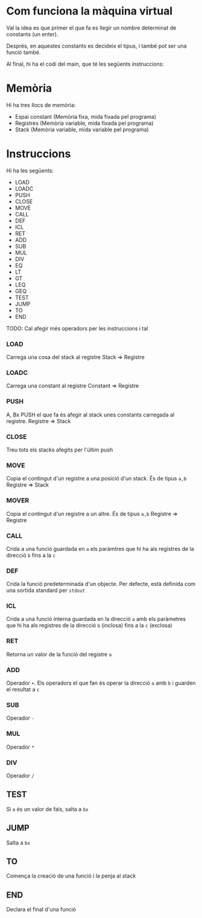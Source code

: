 # Com funciona la màquina virtual

Val la idea es que primer el que fa es llegir
un nombre determinat de constants (un enter).

Després, en aquestes constants es decideix el tipus,
i també pot ser una funció també.

Al final, hi ha el codi del main, que té les següents
instruccions:

# Memòria
Hi ha tres llocs de memòria:

- Espai constant (Memòria fixa, mida fixada pel programa)
- Registres (Memòria variable, mida fixada pel programa)
- Stack (Memòria variable, mida variable pel programa)

# Instruccions

Hi ha les següents:

- LOAD
- LOADC
- PUSH
- CLOSE
- MOVE
- CALL
- DEF
- ICL
- RET
- ADD
- SUB
- MUL
- DIV
- EQ
- LT
- GT
- LEQ
- GEQ
- TEST
- JUMP
- TO
- END

TODO: Cal afegir més operadors per les instruccions i tal

### LOAD
Carrega una cosa del stack al registre
Stack => Registre

### LOADC
Carrega una constant al registre
Constant => Registre

### PUSH

A, Bx
PUSH el que fa és afegir al stack unes constants carregada al registre.
Registre => Stack

### CLOSE

Treu tots els stacks afegits per l'últim push


### MOVE

Copia el contingut d'un registre a una posició d'un stack. És de tipus `a,b`
Registre => Stack

### MOVER

Copia el contingut d'un registre a un altre. És de tipus `a,b`
Registre => Registre

### CALL

Crida a una funció guardada en `a` els paràmtres que hi ha als registres de la direcció `b` fins a la `c`

### DEF

Crida la funció predeterminada d'un objecte. Per defecte, està definida com una sortida standard per `stdout`

### ICL

Crida a una funció interna guardada en la direcció `a` amb els paràmetres que hi ha als registres de la direcció `b` (inclosa) fins a la `c` (exclosa)

### RET

Retorna un valor de la funció del registre `a`

### ADD

Operador `+`. Els operadors el que fan és operar la direcció `a` amb `b` i guarden el resultat a `c`

### SUB

Operador `-`

### MUL

Operador `*`

### DIV

Operador `/`

## TEST

Si `a` és un valor de fals, salta a `bx`

## JUMP

Salta a `bx`

## TO

Comença la creació de una funció i la penja al stack

## END

Declara el final d'una funció